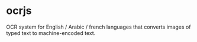 # ocrjs
OCR system for English / Arabic / french languages that converts images of typed text to machine-encoded text.
